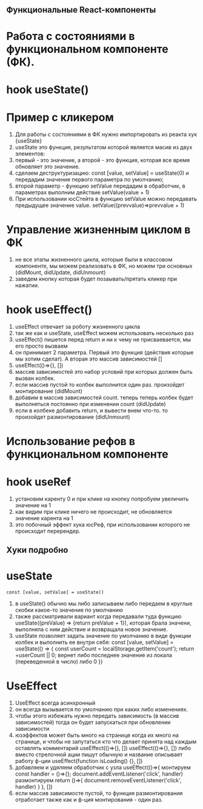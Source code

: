 ## Функциональные React-компоненты

# Работа с состояниями в функциональном компоненте (ФК). 
# hook useState()
# Пример с кликером
1. Для работы с состояниями в ФК нужно импортировать из реакта хук {useState}
2. useState это функция, результатом которой является масив из двух элементов: 
3. первый - это значение, а второй - это функция, которая все время обновляет это значение.
4. сделаем деструктуризацию: const [value, setValue] = useState(0) и передадим значение первого параметра по умолчанию;
5. второй параметр - функцию setValue передадим в обработчик, в параметрах выполним действие setValue(value + 1)
6. При использовании юсСтейта в функцию setValue можно передавать предыдущее значение value. setValue((prevvalue)=>prevvalue + 1)
# Управление жизненным циклом в ФК
1. не все этапы жизненного цикла, которые были в классовом компоненте, мы можем реализовать в ФК, но можем три основных (didMount, didUpdate, didUnmount)
2. заведем кнопку которая будет позаывать/прятать кликер при нажатии. 
# hook useEffect()
1. useEffect отвечает за роботу жизненного цикла
2. так же как и useState, useEffect можем использовать несколько раз
3. useEffect() пишется перед return и ни к чему не присваевается, мы его просто вызваем
4. он принимает 2 параметра. Первый это функция (действия которые мы хотим сделат). А вторая это массив зависимостей []
5. useEffect(()=>{}, [])
6. массив зависимостей это набор условий при которых должен быть вызван колбек.
7. если массив пустой то колбек выполнится один раз. произойдет монтирование (didMount)
8. добавим в массив зависимостей count. теперь теперь колбек будет выполняться постоянно при изменении count (didUpdate)
9. если в колбеке добавить return, и вывести внем что-то. то произойдет размонтирование (didUnmount)
# Использование рефов в функциональном компоненте
# hook useRef
1. установим каренту 0 и при клике на кнопку попробуем увеличить значение на 1
2. как видим при клике ничего не происходит, не обновляется значение карента на 1
3. это побочный эффект хука юсРеф, при использовании которого не происходит перерендер.
## Хуки подробно
# useState
    const [value, setValue] = useState()
1.  в useState() обычно мы либо записываем либо передаем в круглые скобки какое-то значение по умолчанию
2.  также рассматривали вариант когда передавали туда функцию useState((preValue) => {return preValue + 1}), 
    которая брала значени, выполняла с ним действие и возвращала новое значение.
3.  useState позволяет задать значение по умолчанию в виде функции колбек и выполнить ее внутри себя:
    const [value, setValue] = useState(() => {
    const userCount = localStorage.getItem('count');
    return +userCount || 0;
    вернет либо последнее значение из локала (переведенной в число) либо 0
    })
# UseEffect
1.  UseEffect всегда асинхронный
2.  он всегда вызывается по умолчанию при каких либо изменениях.
3.  чтобы этого избежать нужно передать зависимость (в массив зависимостей)
    тогда он будет запускаться при обновлении зависимости
4.  юзэффектов может быть много на странице
    когда их много на странице, и чтобы не запутаться кто что делает принята над каждым оставлять комментарий
    useEffect(()=>{}, [])
    useEffect(()=>{}, [])
    либо вместо стрелочной ации пишут обычную и название описывает работу ф-ции
    useEffect(function isLoading() {}, [])
5.  добавляем и удяляем обработчик с узла
    useEffect(()=>{
        монтируем
    const handler = ()=>{};
    document.addEventListener('click', handler)
        размонтируем
    return ()=>{
        document.removeEventListener('click', handler)
        }
    }, [])
6.  если массив зависимосте пустой, то функция размонтирования отработает также как и ф-ция монтирования - один раз.
